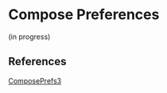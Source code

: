# Compose Preferences

(in progress)

## References

[ComposePrefs3](https://github.com/JamalMulla/ComposePrefs3/tree/master)
